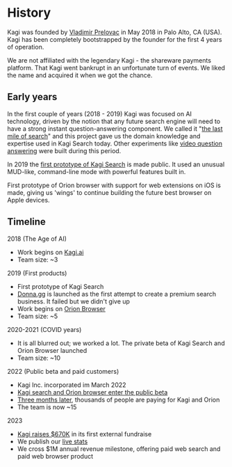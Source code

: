 # History

Kagi was founded by [Vladimir Prelovac](./index.md) in May 2018 in Palo Alto, CA (USA). Kagi has been completely bootstrapped by the founder for the first 4 years of operation.

We are not affiliated with the legendary Kagi - the shareware payments platform. That Kagi went bankrupt in an unfortunate turn of events. We liked the name and acquired it when we got the chance.
  
## Early years

In the first couple of years (2018 - 2019) Kagi was focused on AI technology, driven by the notion that any future search engine will need to have a strong instant question-answering component. We called it "[the last mile of search](https://kagi.ai/last-mile-for-web-search.html)" and this project gave us
the domain knowledge and expertise used in Kagi Search today. Other experiments like [video question answering](https://vimeo.com/754908681) were built during this period.

In 2019 the [first prototype of Kagi Search](https://vimeo.com/754899234) is made public. It used an unusual MUD-like, command-line mode with powerful features built in.  

First prototype of Orion browser with support for web extensions on iOS is made, giving us 'wings' to continue building the future best browser on Apple devices.

## Timeline

2018 (The Age of AI)

- Work begins on [Kagi.ai](https://kagi.ai)
- Team size: ~3

2019 (First products)

- First prototype of Kagi Search
- [Donna.gg](https://donna.gg) is launched as the first attempt to create a premium search business. It failed but we didn't give up
- Work begins on [Orion Browser](https://browser.kagi.com)
- Team size: ~5
  
2020-2021 (COVID years)  

- It is all blurred out; we worked a lot. The private beta of Kagi Search and Orion Browser launched
- Team size: ~10

2022 (Public beta and paid customers)

- Kagi Inc. incorporated im March 2022
- [Kagi search and Orion browser enter the public beta](https://blog.kagi.com/kagi-orion-public-beta)
- [Three months later](https://blog.kagi.com/status-update-first-three-months), thousands of people are paying for Kagi and Orion
- The team is now ~15

2023

- [Kagi raises $670K](https://blog.kagi.com/safe-round) in its first external fundraise
- We publish our [live stats](https://kagi.com/stats)
- We cross $1M annual revenue milestone, offering paid web search and paid web browser product
